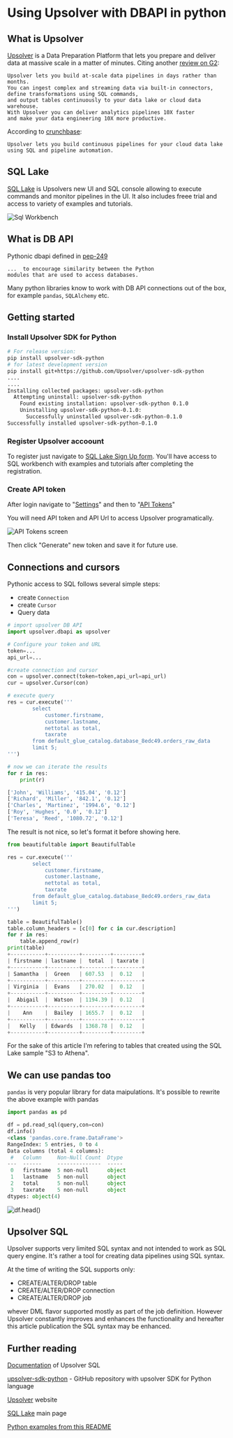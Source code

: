 # Using Upsolver with DBAPI in python

## What is Upsolver

[Upsolver](https://upsolver.com) is a Data Preparation Platform that lets you prepare and deliver data at massive scale in a matter of minutes. Citing another [review on G2](https://www.g2.com/products/upsolver/reviews):

```text
Upsolver lets you build at-scale data pipelines in days rather than months.
You can ingest complex and streaming data via built-in connectors,
define transformations using SQL commands,
and output tables continuously to your data lake or cloud data warehouse. 
With Upsolver you can deliver analytics pipelines 10X faster
and make your data engineering 10X more productive.
```

According to [crunchbase](https://www.crunchbase.com/organization/upsolver):

```text
Upsolver lets you build continuous pipelines for your cloud data lake
using SQL and pipeline automation.
```

## SQL Lake

[SQL Lake](https://sqlake.upsolver.com) is Upsolvers new UI and SQL console allowing to execute commands and monitor pipelines in the UI. It also includes freee trial and access to variety of examples and tutorials.

![Sql Workbench](./doc/img/SQLWorkbench-M.jpeg)

## What is DB API

Pythonic dbapi defined in [pep-249](https://peps.python.org/pep-0249/)

```text
...  to encourage similarity between the Python
modules that are used to access databases.
```

Many python libraries know to work with DB API connections out of the box, for example `pandas`, `SQLAlchemy` etc.

## Getting started

### Install Upsolver SDK for Python

```bash
# For release version:
pip install upsolver-sdk-python
# for latest development version
pip install git+https://github.com/Upsolver/upsolver-sdk-python
....
....
Installing collected packages: upsolver-sdk-python
  Attempting uninstall: upsolver-sdk-python
    Found existing installation: upsolver-sdk-python 0.1.0
    Uninstalling upsolver-sdk-python-0.1.0:
      Successfully uninstalled upsolver-sdk-python-0.1.0
Successfully installed upsolver-sdk-python-0.1.0
```

### Register Upsolver accoount

To register just navigate to [SQL Lake Sign Up form](https://sqlake.upsolver.com/signup). You'll have access to SQL workbench with examples and tutorials after completing the registration.

### Create API token

After login navigate to "[Settings](https://sqlake.upsolver.com/Settings)" and then to "[API Tokens](https://sqlake.upsolver.com/Settings/api-tokens)"

You will need API token and API Url to access Upsolver programatically.

![API Tokens screen](./doc/img/APITokens-m.jpeg)

Then click "Generate" new token and save it for future use.

## Connections and cursors

Pythonic access to SQL follows several simple steps:

- create `Connection`
- create `Cursor`
- Query data

```python
# import upsolver DB API
import upsolver.dbapi as upsolver

# Configure your token and URL
token=...
api_url=...

#create connection and cursor
con = upsolver.connect(token=token,api_url=api_url)
cur = upsolver.Cursor(con)

# execute query
res = cur.execute('''
        select
            customer.firstname,
            customer.lastname,
            nettotal as total,
            taxrate
        from default_glue_catalog.database_8edc49.orders_raw_data
        limit 5;
''')

# now we can iterate the results
for r in res:
    print(r)

['John', 'Williams', '415.04', '0.12']
['Richard', 'Miller', '842.1', '0.12']
['Charles', 'Martinez', '1994.6', '0.12']
['Roy', 'Hughes', '0.0', '0.12']
['Teresa', 'Reed', '1080.72', '0.12']
```

The result is not nice, so let's format it before showing here.

```python
from beautifultable import BeautifulTable

res = cur.execute('''
        select
            customer.firstname,
            customer.lastname,
            nettotal as total,
            taxrate
        from default_glue_catalog.database_8edc49.orders_raw_data
        limit 5;
''')

table = BeautifulTable()
table.column_headers = [c[0] for c in cur.description]
for r in res:
    table.append_row(r)
print(table)
+-----------+----------+---------+---------+
| firstname | lastname |  total  | taxrate |
+-----------+----------+---------+---------+
| Samantha  |  Green   | 607.53  |  0.12   |
+-----------+----------+---------+---------+
| Virginia  |  Evans   | 270.02  |  0.12   |
+-----------+----------+---------+---------+
|  Abigail  |  Watson  | 1194.39 |  0.12   |
+-----------+----------+---------+---------+
|    Ann    |  Bailey  | 1655.7  |  0.12   |
+-----------+----------+---------+---------+
|   Kelly   | Edwards  | 1368.78 |  0.12   |
+-----------+----------+---------+---------+
```

For the sake of this article I'm refering to tables that created using the SQL Lake sample "S3 to Athena".

## We can use pandas too

`pandas` is very popular library for data maipulations.
It's possible to rewrite the above example with pandas

```python
import pandas as pd

df = pd.read_sql(query,con=con)
df.info()
<class 'pandas.core.frame.DataFrame'>
RangeIndex: 5 entries, 0 to 4
Data columns (total 4 columns):
 #   Column     Non-Null Count  Dtype 
---  ------     --------------  ----- 
 0   firstname  5 non-null      object
 1   lastname   5 non-null      object
 2   total      5 non-null      object
 3   taxrate    5 non-null      object
dtypes: object(4)
```

![`df.head()`](./doc/img/df.head-m.jpeg)

## Upsolver SQL

Upsolver supports very limited SQL syntax and not intended to work as SQL query engine. It's rather a tool for creating data pipelines using SQL syntax.

At the time of writing the SQL supports only:

- CREATE/ALTER/DROP table
- CREATE/ALTER/DROP connection
- CREATE/ALTER/DROP job

whever DML flavor supported mostly as part of the job definition. However Upsolver constantly improves and enhances the functionality and hereafter this article publication the SQL syntax may be enhanced.

## Further reading

[Documentation](https://docs.upsolver.com/sqlake/sql-command-reference) of Upsolver SQL

[upsolver-sdk-python](https://github.com/Upsolver/upsolver-sdk-python) - GitHub repository with upsolver SDK for Python language

[Upsolver](https://upsolver.com) website

[SQL Lake](https://sqlake.upsolver.com/) main page

[Python examples from this README](doc/dbapi-ex.py)
